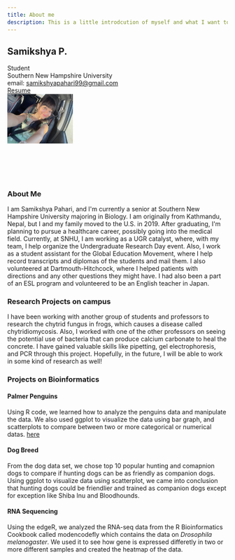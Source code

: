```yaml
---
title: About me
description: This is a little introdcution of myself and what I want to do in the future! 
---
```


## Samikshya P.

Student<br/>
Southern New Hampshire University <br/>
email: samikshyapahari99@gmail.com<br/>
[Resume](https://samikshyapahari.github.io/PagesBasic/SiteFiles/Resume/Resume.docx)
<br/>
<img src="SiteFiles/IMG_1841.jpeg" align="center" width=150> 


<br/>
<br/>
<br/>
<br/>

### About Me

I am Samikshya Pahari, and I'm currently a senior at Southern New Hampshire University majoring in Biology. I am originally from Kathmandu, Nepal, but I and my family moved to the U.S. in 2019. After graduating, I'm planning to pursue a healthcare career, possibly going into the medical field. Currently, at SNHU, I am working as a UGR catalyst, where, with my team, I help organize the Undergraduate Research Day event. Also, I work as a student assistant for the Global Education Movement, where I help record transcripts and diplomas of the students and mail them. I also volunteered at Dartmouth-Hitchcock, where I helped patients with directions and any other questions they might have. I had also been a part of an ESL program and volunteered to be an English teacher in Japan.


### Research Projects on campus

I have been working with another group of students and professors to research the chytrid fungus in frogs, which causes a disease called chytridiomycosis. Also, I worked with one of the other professors on seeing the potential use of bacteria that can produce calcium carbonate to heal the concrete. I have gained valuable skills like pipetting, gel electrophoresis, and PCR through this project. Hopefully, in the future, I will be able to work in some kind of research as well!


### Projects on Bioinformatics

#### Palmer Penguins

Using R code, we learned how to analyze the penguins data and manipulate the data. We also used ggplot to visualize the data using bar graph, and scatterplots to compare between two or more categorical or numerical datas. [here](<https://samikshyapahari.github.io/BioStatisticsAnalysis/Palmer Penguins_SP.html>)  

#### Dog Breed

From the dog data set, we chose top 10 popular hunting and comapnion dogs to compare if hunting dogs can be as friendly as companion dogs. Using ggplot to visualize data using scatterplot, we came into conclusion that hunting dogs could be friendlier and trained as companion dogs except for exception like Shiba Inu and Bloodhounds. 

#### RNA Sequencing

Using the edgeR, we analyzed the RNA-seq data from the R Bioinformatics Cookbook called modencodefly which contains the data on _Drosophila melanogaster_. We used it to see how gene is expressed differetly in two or more different samples and created the heatmap of the data. 



